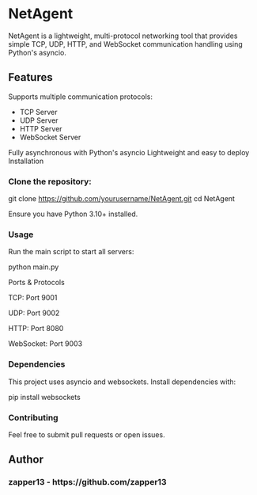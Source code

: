 <h1>NetAgent</h1>

NetAgent is a lightweight, multi-protocol networking tool that provides simple TCP, UDP, HTTP, and WebSocket communication handling using Python's asyncio.

<h2>Features</h2>

Supports multiple communication protocols:
<ul>
<li>TCP Server</li>

<li>UDP Server</li>

<li>HTTP Server</li>

<li>WebSocket Server</li>
</ul>

Fully asynchronous with Python's asyncio
Lightweight and easy to deploy
Installation

<h3>Clone the repository:</h3>

git clone https://github.com/yourusername/NetAgent.git
cd NetAgent

Ensure you have Python 3.10+ installed.

<h3>Usage</h3>

Run the main script to start all servers:

python main.py

Ports & Protocols

TCP: Port 9001

UDP: Port 9002

HTTP: Port 8080

WebSocket: Port 9003


<h3>Dependencies</h3>

This project uses asyncio and websockets. Install dependencies with:

pip install websockets

<h3>Contributing</h3>

Feel free to submit pull requests or open issues.


<h2>Author</h2>

<h3>zapper13 - https://github.com/zapper13</h3>

